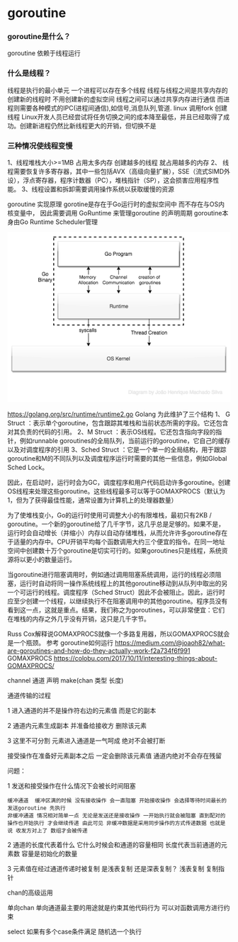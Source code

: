 # goroutine

### goroutine是什么？
goroutine 依赖于线程运行
### 什么是线程？ 
线程是执行的最小单元  一个进程可以存在多个线程 线程与线程之间是共享内存的 创建新的线程时 不用创建新的虚拟空间 线程之间可以通过共享内存进行通信 而进程则需要各种模式的IPC(进程间通信),如信号,消息队列,管道.
linux 调用fork 创建线程
Linux开发人员已经尝试将任务切换之间的成本降至最低，并且已经取得了成功。创建新进程仍然比新线程更大的开销，但切换不是 

### 三种情况使线程变慢
1、线程堆栈大小>=1MB 占用太多内存 创建越多的线程 就占用越多的内存
2、 线程需要恢复许多寄存器，其中一些包括AVX（高级向量扩展），SSE（流式SIMD外设），浮点寄存器，程序计数器（PC），堆栈指针（SP），这会损害应用程序性能。
3、线程设置和拆卸需要调用操作系统以获取缓慢的资源

goroutine 实现原理
gorotine是存在于Go运行时的虚拟空间中 而不存在与OS内核变量中， 因此需要调用 GoRuntime 来管理goroutine 的声明周期 
goroutine本身由Go Runtime Scheduler管理

![](image/goroutine1.png)


https://golang.org/src/runtime/runtime2.go
Golang 为此维护了三个结构
1、 G Struct  ：表示单个goroutine，包含跟踪其堆栈和当前状态所需的字段。它还包含对其负责的代码的引用。
2、M Struct  ：表示OS线程。它还包含指向字段的指针，例如runnable goroutines的全局队列，当前运行的goroutine，它自己的缓存以及对调度程序的引用
3、Sched Struct  ：它是一个单一的全局结构，用于跟踪goroutine和M的不同队列以及调度程序运行时需要的其他一些信息，例如Global Sched Lock。


因此，在启动时，运行时会为GC，调度程序和用户代码启动许多goroutine。创建OS线程来处理这些goroutine。这些线程最多可以等于GOMAXPROCS（默认为1，但为了获得最佳性能，通常设置为计算机上的处理器数量）


为了使堆栈变小，Go的运行时使用可调整大小的有限堆栈，最初只有2KB / goroutine。一个新的goroutine给了几千字节，这几乎总是足够的。如果不是，运行时会自动增长（并缩小）内存以自动存储堆栈，从而允许许多goroutine存在于适量的内存中。CPU开销平均每个函数调用大约三个便宜的指令。在同一地址空间中创建数十万个goroutine是切实可行的。如果goroutines只是线程，系统资源将以更小的数量运行。


当goroutine进行阻塞调用时，例如通过调用阻塞系统调用，运行的线程必须阻塞，运行时自动将同一操作系统线程上的其他goroutine移动到从队列中取出的另一个可运行的线程。调度程序（Sched Struct）因此不会被阻止。因此，运行时应至少创建一个线程，以继续执行不在阻塞调用中的其他goroutine。程序员没有看到这一点，这就是重点。结果，我们称之为goroutines，可以非常便宜：它们在堆栈的内存之外几乎没有开销，这只是几千字节。

Russ Cox解释说GOMAXPROCS就像一个多路复用器，所以GOMAXPROCS就会是一个瓶颈。
参考
goroutine如何运行 
https://medium.com/@joaoh82/what-are-goroutines-and-how-do-they-actually-work-f2a734f6f991
GOMAXPROCS
https://colobu.com/2017/10/11/interesting-things-about-GOMAXPROCS/


channel 通道 
声明 
    make(chan 类型 长度)

通道传输的过程

1 进入通道的并不是操作符右边的元素值 而是它的副本

2 通道内元素生成副本  并准备给接收方  删除该元素

3 这里不可分割 元素进入通道是一气呵成 绝对不会被打断

接受操作在准备好元素副本之后 一定会删除该元素值 通道内绝对不会存在残留


问题：

1 发送和接受操作在什么情况下会被长时间阻塞

    缓冲通道  缓冲区满的时候 没有接收操作 会一直阻塞 开始接收操作 会选择等待时间最长的发送goroutine 先执行
    非缓冲通道 情况相对简单一点 无论是发送还是接收操作 一开始执行就会被阻塞 直到配对的操作也开始执行 才会继续传递 由此可见 非缓冲数据是采用同步操作的方式传递数据 也就是说 收发方对上了 数组才会被传递

2 通道的长度代表着什么 它什么时候会和通道的容量相同
    长度代表当前通道的元素数 容量是初始化的数量

3 元素值在经过通道传递时被复制 是浅表复制 还是深表复制？
    浅表复制 复制指针


chan的高级运用

单向chan 单向通道最主要的用途就是约束其他代码行为 可以对函数调用方进行约束


select 如果有多个case条件满足 随机选一个执行